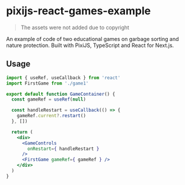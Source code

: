 # pixijs-react-games-example

> The assets were not added due to copyright

An example of code of two educational games on garbage sorting and nature protection.
Built with PixiJS, TypeScript and React for Next.js.

## Usage
```jsx
import { useRef, useCallback } from 'react'
import FirstGame from './game1'

export default function GameContainer() {
  const gameRef = useRef(null)

  const handleRestart = useCallback(() => {
    gameRef.current?.restart()
  }, [])

  return (
    <div>
      <GameControls
        onRestart={ handleRestart }
      />
      <FirstGame gameRef={ gameRef } />
    </div>
  )
}
```
